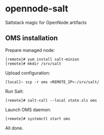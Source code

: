 opennode-salt
=============

Saltstack magic for OpenNode artifacts

OMS installation
----------------

Prepare managed node:

	[remote]# yum install salt-minion
	[remote]# mkdir /srv/salt

Upload configuration:

	[local]~ scp -r oms <REMOTE_IP>:/srv/salt/

Run Salt:

	[remote]# salt-call --local state.sls oms

Launch OMS daemon:

	[remote]# systemctl start oms

All done.

